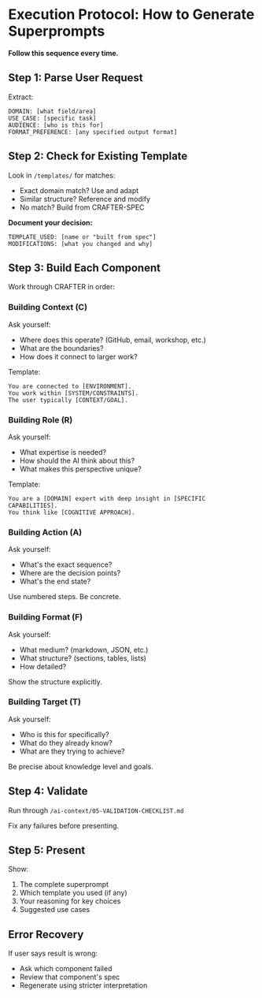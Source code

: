 # Execution Protocol: How to Generate Superprompts

**Follow this sequence every time.**

## Step 1: Parse User Request

Extract:
```
DOMAIN: [what field/area]
USE_CASE: [specific task]
AUDIENCE: [who is this for]
FORMAT_PREFERENCE: [any specified output format]
```

## Step 2: Check for Existing Template

Look in `/templates/` for matches:
- Exact domain match? Use and adapt
- Similar structure? Reference and modify
- No match? Build from CRAFTER-SPEC

**Document your decision:**
```
TEMPLATE_USED: [name or "built from spec"]
MODIFICATIONS: [what you changed and why]
```

## Step 3: Build Each Component

Work through CRAFTER in order:

### Building Context (C)
Ask yourself:
- Where does this operate? (GitHub, email, workshop, etc.)
- What are the boundaries?
- How does it connect to larger work?

Template:
```
You are connected to [ENVIRONMENT].
You work within [SYSTEM/CONSTRAINTS].
The user typically [CONTEXT/GOAL].
```

### Building Role (R)
Ask yourself:
- What expertise is needed?
- How should the AI think about this?
- What makes this perspective unique?

Template:
```
You are a [DOMAIN] expert with deep insight in [SPECIFIC CAPABILITIES].
You think like [COGNITIVE APPROACH].
```

### Building Action (A)
Ask yourself:
- What's the exact sequence?
- Where are the decision points?
- What's the end state?

Use numbered steps. Be concrete.

### Building Format (F)
Ask yourself:
- What medium? (markdown, JSON, etc.)
- What structure? (sections, tables, lists)
- How detailed?

Show the structure explicitly.

### Building Target (T)
Ask yourself:
- Who is this for specifically?
- What do they already know?
- What are they trying to achieve?

Be precise about knowledge level and goals.

## Step 4: Validate

Run through `/ai-context/05-VALIDATION-CHECKLIST.md`

Fix any failures before presenting.

## Step 5: Present

Show:
1. The complete superprompt
2. Which template you used (if any)
3. Your reasoning for key choices
4. Suggested use cases

## Error Recovery

If user says result is wrong:
- Ask which component failed
- Review that component's spec
- Regenerate using stricter interpretation
